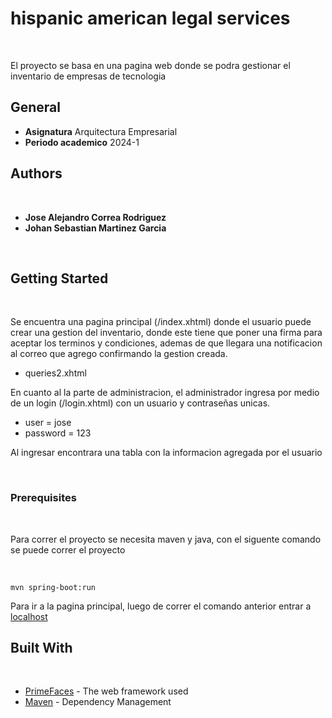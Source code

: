 # hispanic american legal services

 

El proyecto se basa en una pagina web donde se podra gestionar el inventario de empresas de tecnologia

## General

* **Asignatura** Arquitectura Empresarial
* **Periodo academico** 2024-1


## Authors

 
* **Jose Alejandro Correa Rodriguez** 
* **Johan Sebastian Martinez Garcia** 

 




## Getting Started

 

Se encuentra una pagina principal (/index.xhtml) donde el usuario puede crear una gestion del inventario, donde este tiene que poner una firma para aceptar los terminos y condiciones, ademas de que llegara una notificacion al correo que agrego confirmando la gestion creada.

* queries2.xhtml

En cuanto al la parte de administracion, el administrador ingresa por medio de un login (/login.xhtml) con un usuario y contraseñas unicas.

* user = jose
* password = 123

Al ingresar encontrara una tabla con la informacion agregada por el usuario




 

### Prerequisites

 

Para correr el proyecto se necesita maven y java, con el siguente comando se puede correr el proyecto 

 

```
mvn spring-boot:run
```

Para ir a la pagina principal, luego de correr el comando anterior entrar a [localhost](http://localhost:8080/index.xhtml) 

## Built With

 

* [PrimeFaces](https://www.primefaces.org/) - The web framework used
* [Maven](https://maven.apache.org/) - Dependency Management

 


